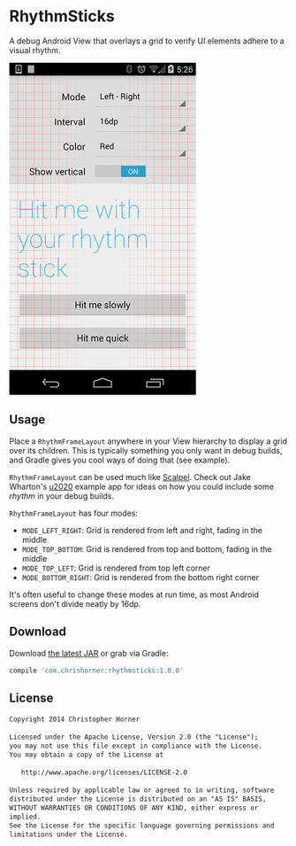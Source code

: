 RhythmSticks
============

A debug Android View that overlays a grid to verify UI elements adhere to a visual rhythm.

![](images/example.png)

Usage
-----

Place a `RhythmFrameLayout` anywhere in your View hierarchy to display a grid over its children. This is typically something you only want in debug builds, and Gradle gives you cool ways of doing that (see example).

`RhythmFrameLayout` can be used much like [Scalpel][1]. Check out Jake Wharton's [u2020][2] example app for ideas on how you could include some *rhythm* in your debug builds.

`RhythmFrameLayout` has four modes:

  * `MODE_LEFT_RIGHT`: Grid is rendered from left and right, fading in the middle
  * `MODE_TOP_BOTTOM`: Grid is rendered from top and bottom, fading in the middle
  * `MODE_TOP_LEFT`: Grid is rendered from top left corner
  * `MODE_BOTTOM_RIGHT`: Grid is rendered from the bottom right corner
  
It's often useful to change these modes at run time, as most Android screens don't divide neatly by 16dp.

Download
--------

Download [the latest JAR][3] or grab via Gradle:
```groovy
compile 'com.chrishorner:rhythmsticks:1.0.0'
```

License
--------

    Copyright 2014 Christopher Horner

    Licensed under the Apache License, Version 2.0 (the "License");
    you may not use this file except in compliance with the License.
    You may obtain a copy of the License at

       http://www.apache.org/licenses/LICENSE-2.0

    Unless required by applicable law or agreed to in writing, software
    distributed under the License is distributed on an "AS IS" BASIS,
    WITHOUT WARRANTIES OR CONDITIONS OF ANY KIND, either express or implied.
    See the License for the specific language governing permissions and
    limitations under the License.
    
 [1]: https://github.com/JakeWharton/scalpel
 [2]: https://github.com/JakeWharton/u2020
 [3]: http://repository.sonatype.org/service/local/artifact/maven/redirect?r=central-proxy&g=com.chrishorner&a=rhythmsticks&v=LATEST